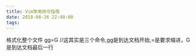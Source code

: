 ```yaml
---
title: Vim常用命令指南
date: 2018-08-26 22:49:00
tags:
---
```


格式化整个文件
gg=G //这其实是三个命令,gg是到达文档开始,=是要求缩进，G是到达文档最后一行


